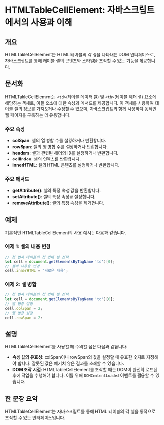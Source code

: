 <!--
Meta Description: # HTMLTableCellElement: 자바스크립트에서의 사용과 이해 ## 개요 HTMLTableCellElement는 HTML 테이블의 각 셀을 나타내는 DOM 인터페이스로, 자바스크립트를 통해 테이블 셀의 콘텐츠와 스타일을 조작할 수 있는 기능을 제공합니다. #...
Meta Keywords: 반환합니다, cell, 테이블의, 테이블, 설정하거나
-->

# HTMLTableCellElement: 자바스크립트에서의 사용과 이해

## 개요
HTMLTableCellElement는 HTML 테이블의 각 셀을 나타내는 DOM 인터페이스로, 자바스크립트를 통해 테이블 셀의 콘텐츠와 스타일을 조작할 수 있는 기능을 제공합니다.

## 문서화
HTMLTableCellElement는 `<td>`(테이블 데이터 셀) 및 `<th>`(테이블 헤더 셀) 요소에 해당하는 객체로, 이들 요소에 대한 속성과 메서드를 제공합니다. 이 객체를 사용하여 테이블 셀의 정보를 가져오거나 수정할 수 있으며, 자바스크립트와 함께 사용하여 동적인 웹 페이지를 구축하는 데 유용합니다.

### 주요 속성
- **colSpan**: 셀의 열 병합 수를 설정하거나 반환합니다.
- **rowSpan**: 셀의 행 병합 수를 설정하거나 반환합니다.
- **headers**: 셀과 관련된 헤더의 ID를 설정하거나 반환합니다.
- **cellIndex**: 셀의 인덱스를 반환합니다.
- **innerHTML**: 셀의 HTML 콘텐츠를 설정하거나 반환합니다.

### 주요 메서드
- **getAttribute()**: 셀의 특정 속성 값을 반환합니다.
- **setAttribute()**: 셀의 특정 속성을 설정합니다.
- **removeAttribute()**: 셀의 특정 속성을 제거합니다.

## 예제
기본적인 HTMLTableCellElement의 사용 예시는 다음과 같습니다.

### 예제 1: 셀의 내용 변경
```javascript
// 첫 번째 테이블의 첫 번째 셀 선택
let cell = document.getElementsByTagName('td')[0];
// 셀의 내용을 변경
cell.innerHTML = '새로운 내용';
```

### 예제 2: 셀 병합
```javascript
// 첫 번째 테이블의 첫 번째 셀 선택
let cell = document.getElementsByTagName('td')[0];
// 열 병합 설정
cell.colSpan = 2;
// 행 병합 설정
cell.rowSpan = 2;
```

## 설명
HTMLTableCellElement를 사용할 때 주의할 점은 다음과 같습니다:
- **속성 값의 유효성**: colSpan이나 rowSpan의 값을 설정할 때 유효한 숫자로 지정해야 합니다. 잘못된 값은 예기치 않은 결과를 초래할 수 있습니다.
- **DOM 조작 시점**: HTMLTableCellElement를 조작할 때는 DOM이 완전히 로드된 후에 작업을 수행해야 합니다. 이를 위해 `DOMContentLoaded` 이벤트를 활용할 수 있습니다.

## 한 문장 요약
HTMLTableCellElement는 자바스크립트를 통해 HTML 테이블의 각 셀을 동적으로 조작할 수 있는 인터페이스입니다.